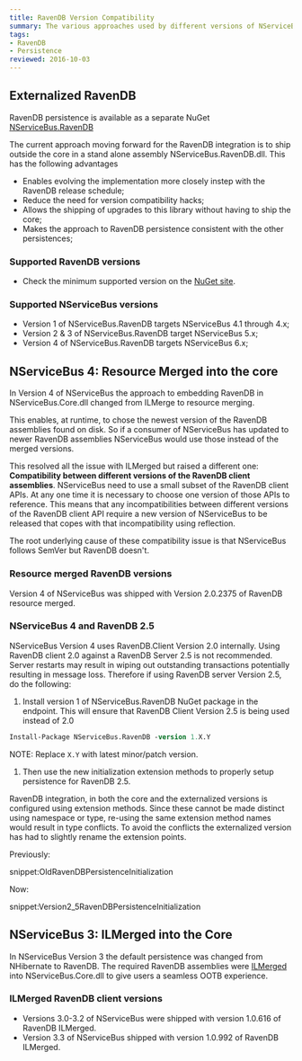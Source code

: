 ```yaml
---
title: RavenDB Version Compatibility
summary: The various approaches used by different versions of NServiceBus when integrating with RavenDB
tags:
- RavenDB
- Persistence
reviewed: 2016-10-03
---
```


## Externalized RavenDB

RavenDB persistence is available as a separate NuGet [NServiceBus.RavenDB](https://www.nuget.org/packages/NServiceBus.RavenDB)

The current approach moving forward for the RavenDB integration is to ship outside the core in a stand alone assembly NServiceBus.RavenDB.dll. This has the following advantages

 * Enables evolving the implementation more closely instep with the RavenDB release schedule;
 * Reduce the need for version compatibility hacks;
 * Allows the shipping of upgrades to this library without having to ship the core;
 * Makes the approach to RavenDB persistence consistent with the other persistences;


### Supported RavenDB versions

 * Check the minimum supported version on the [NuGet site](https://www.nuget.org/packages/NServiceBus.RavenDB).


### Supported NServiceBus versions

 * Version 1 of NServiceBus.RavenDB targets NServiceBus 4.1 through 4.x;
 * Version 2 & 3 of NServiceBus.RavenDB target NServiceBus 5.x;
 * Version 4 of NServiceBus.RavenDB targets NServiceBus 6.x;


## NServiceBus 4: Resource Merged into the core

In Version 4 of NServiceBus the approach to embedding RavenDB in NServiceBus.Core.dll changed from ILMerge to resource merging.

This enables, at runtime, to chose the newest version of the RavenDB assemblies found on disk. So if a consumer of NServiceBus has updated to newer RavenDB assemblies NServiceBus would use those instead of the merged versions.

This resolved all the issue with ILMerged but raised a different one:  **Compatibility between different versions of the RavenDB client assemblies**. NServiceBus need to use a small subset of the RavenDB client APIs. At any one time it is necessary to choose one version of those APIs to reference. This means that any incompatibilities between different versions of the RavenDB client API require a new version of NServiceBus to be released that copes with that incompatibility using reflection.

The root underlying cause of these compatibility issue is that NServiceBus follows SemVer but RavenDB doesn't.


### Resource merged RavenDB versions

Version 4 of NServiceBus was shipped with Version 2.0.2375 of RavenDB resource merged.


### NServiceBus 4 and RavenDB 2.5

NServiceBus Version 4 uses RavenDB.Client Version 2.0 internally. Using RavenDB client 2.0 against a RavenDB Server 2.5 is not recommended. Server restarts may result in wiping out outstanding transactions potentially resulting in message loss. Therefore if using RavenDB server Version 2.5, do the following:

1. Install version 1 of NServiceBus.RavenDB NuGet package in the endpoint. This will ensure that RavenDB Client Version 2.5 is being used instead of 2.0
```ps
Install-Package NServiceBus.RavenDB -version 1.X.Y
```
NOTE: Replace `X.Y` with latest minor/patch version.
1. Then use the new initialization extension methods to properly setup persistence for RavenDB 2.5.

RavenDB integration, in both the core and the externalized versions is configured using extension methods. Since these cannot be made distinct using namespace or type,  re-using the same extension method names would result in type conflicts. To avoid the conflicts the externalized version has had to slightly rename the extension points.

Previously:

snippet:OldRavenDBPersistenceInitialization

Now:

snippet:Version2_5RavenDBPersistenceInitialization


## NServiceBus 3: ILMerged into the Core

In NServiceBus Version 3 the default persistence was changed from NHibernate to RavenDB. The required RavenDB assemblies were [ILMerged](http://research.microsoft.com/en-us/people/mbarnett/ilmerge.aspx) into NServiceBus.Core.dll to give users a seamless OOTB experience.


### ILMerged RavenDB client versions

 * Versions 3.0-3.2 of NServiceBus were shipped with version 1.0.616 of RavenDB ILMerged.
 * Version 3.3 of NServiceBus shipped with version 1.0.992 of RavenDB ILMerged.
